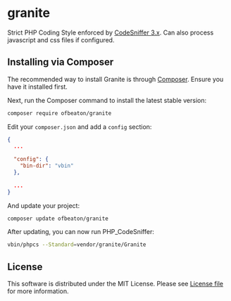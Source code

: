 # granite
Strict PHP Coding Style enforced by [CodeSniffer 3.x](https://github.com/squizlabs/PHP_CodeSniffer). Can also process javascript and css files if configured.

## Installing via Composer

The recommended way to install Granite is through
[Composer](http://getcomposer.org). Ensure you have it installed first.

Next, run the Composer command to install the latest stable version:

```bash
composer require ofbeaton/granite
```

Edit your `composer.json` and add a `config` section:

```json
{
  ...
  
  "config": {
    "bin-dir": "vbin"
  },
  
  ...
}
```

And update your project:

```bash
composer update ofbeaton/granite
```

After updating, you can now run PHP_CodeSniffer:

```bash
vbin/phpcs --Standard=vendor/granite/Granite
```

## License

This software is distributed under the MIT License. Please see [License file](LICENSE) for more information.
